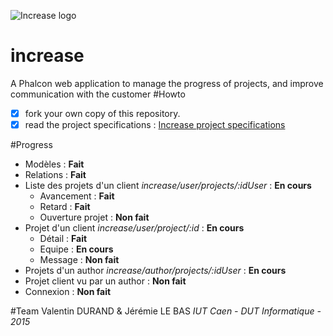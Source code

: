 ![Increase logo](http://open-beer.kobject.net/img/Increase.png "Increase logo")
# increase
A Phalcon web application to manage the progress of projects, and improve communication with the customer
#Howto

- [x] fork your own copy of this repository.
- [x] read the project specifications : [Increase project specifications](http://slamwiki.kobject.net/slam4/php/phalcon/project/increase/)

#Progress

 - Modèles : **Fait**
 - Relations : **Fait**
 - Liste des projets d'un client *increase/user/projects/:idUser* : **En cours**
	 - Avancement : **Fait**
	 - Retard : **Fait**
	 - Ouverture projet : **Non fait**
 - Projet d'un client *increase/user/project/:id* : **En cours**
	 - Détail : **Fait**
	 - Equipe : **En cours**
	 - Message : **Non fait**
 - Projets d'un author *increase/author/projects/:idUser* : **En cours**
 - Projet client vu par un author : **Non fait**
 - Connexion : **Non fait**

#Team
Valentin DURAND & Jérémie LE BAS
*IUT Caen - DUT Informatique - 2015*
